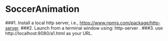 # SoccerAnimation
###1. Install a local http server, i.e., https://www.npmjs.com/package/http-server. 
###2. Launch from a terminal window using: http-server .
###3. use http://localhost:8080/a1.html as your URL.
